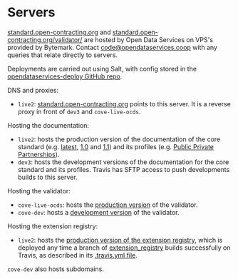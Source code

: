 # Servers

[standard.open-contracting.org](http://standard.open-contracting.org) and [standard.open-contracting.org/validator/](http://standard.open-contracting.org/validator/) are hosted by Open Data Services on VPS's provided by Bytemark. Contact [code@opendataservices.coop](mailto:code@opendataservices.coop) with any queries that relate directly to servers.

Deployments are carried out using Salt, with config stored in the [opendataservices-deploy GitHub repo](https://github.com/OpenDataServices/opendataservices-deploy).

DNS and proxies:

* `live2`: [standard.open-contracting.org](http://standard.open-contracting.org/) points to this server. It is a reverse proxy in front of `dev3` and `cove-live-ocds`.

Hosting the documentation:

* `live2`: hosts the production version of the documentation of the core standard (e.g. [latest](http://standard.open-contracting.org/latest/), [1.0](http://standard.open-contracting.org/1.0/) and [1.1](http://standard.open-contracting.org/1.1/)) and its profiles (e.g. [Public Private Partnerships](http://standard.open-contracting.org/profiles/ppp/latest/en/)).
* `dev3`: hosts the development versions of the documentation for the core standard and its profiles. Travis has SFTP access to push developments builds to this server.

Hosting the validator:

* `cove-live-ocds`: hosts the [production version]((http://standard.open-contracting.org/validator/)) of the validator.
* `cove-dev`: hosts a [development version](http://dev.cove.opendataservices.coop/validator/) of the validator.

Hosting the extension registry:

* `live2`: hosts the [production version of the extension registry](http://standard.open-contracting.org/extension_registry/master/), which is deployed any time a branch of [extension_registry](https://github.com/open-contracting/extension_registry) builds successfully on Travis, as described in its [.travis.yml file](https://github.com/open-contracting/extension_registry/blob/master/.travis.yml).

`cove-dev` also hosts subdomains.
